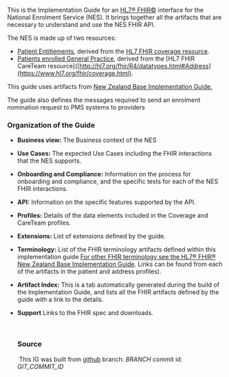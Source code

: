This is the Implementation Guide for an [HL7&reg; FHIR&copy;](http://hl7.org/fhir/) interface for the National Enrolment Service (NES). It brings together all the artifacts that are necessary to understand and use the NES FHIR API.

The NES is made up of two resources:
* [Patient Entitlements](StructureDefinition-LINK), derived from the [HL7 FHIR coverage resource](https://www.hl7.org/fhir/coverage.html).
* [Patients enrolled General Practice](StructureDefinition-LINK), derived from the [HL7 FHIR CareTeam resource]([http://hl7.org/fhir/R4/datatypes.html#Address](https://www.hl7.org/fhir/coverage.html).

This guide uses artifacts from [New Zealand Base Implementation Guide.](https://fhir.org.nz/ig/base/index.html)

The guide also defines the messages required to send an enrolment nomination request to PMS systems to providers

### Organization of the Guide

* **Business view:** The Business context of the NES

* **Use Cases:**  The expected Use Cases including the FHIR interactions that the NES supports.

* **Onboarding and Compliance:** Information on the process for onboarding and compliance, and the specific tests for each of the NES FHIR interactions.

* **API:** Information on the specific features supported by the API.

* **Profiles:** Details of the data elements included in the Coverage and CareTeam profiles.

* **Extensions:** List of extensions defined by the guide.

* **Terminology:** List of the FHIR terminology artifacts defined within this implementation guide [For other FHIR terminology see the HL7® FHIR® New Zealand Base Implementation Guide](https://fhir.org.nz/ig/base/index.html). Links can be found from each of the artifacts in the patient and address profiles).


* **Artifact Index:**  This is a tab automatically generated during the build of the Implementation Guide, and lists all the FHIR artifacts defined by the guide with a link to the details.

* **Support** Links to the FHIR spec and downloads.

  ​
  ​

  ### Source

  ​	This IG was built from [github](https://github.com/HL7NZ/nhi)  branch: _BRANCH_  commit id: _GIT_COMMIT_ID_
